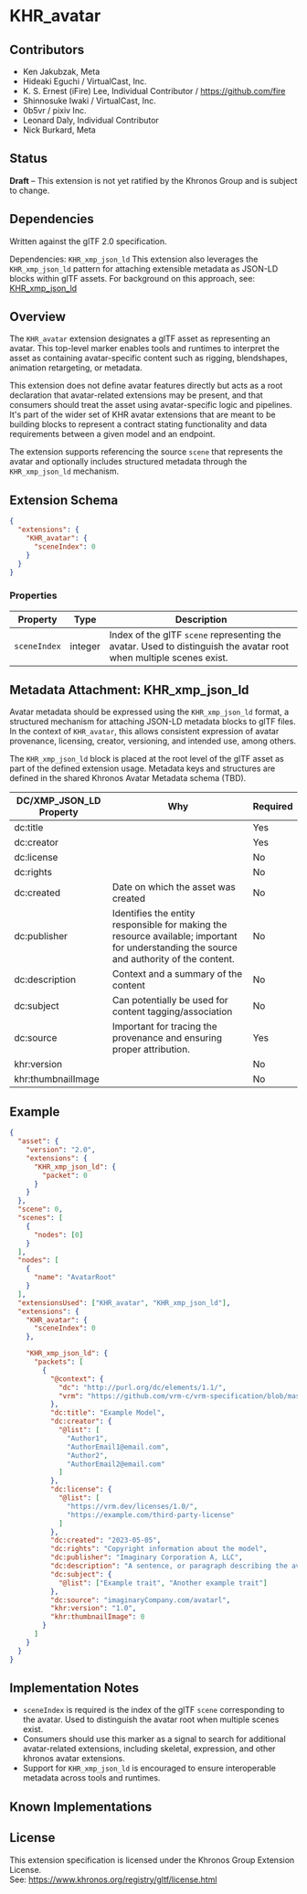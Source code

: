 # KHR_avatar

## Contributors

- Ken Jakubzak, Meta
- Hideaki Eguchi / VirtualCast, Inc.
- K. S. Ernest (iFire) Lee, Individual Contributor / https://github.com/fire
- Shinnosuke Iwaki / VirtualCast, Inc.
- 0b5vr / pixiv Inc.
- Leonard Daly, Individual Contributor
- Nick Burkard, Meta

## Status

**Draft** – This extension is not yet ratified by the Khronos Group and is subject to change.

## Dependencies

Written against the glTF 2.0 specification.

Dependencies: `KHR_xmp_json_ld`
This extension also leverages the `KHR_xmp_json_ld` pattern for attaching extensible metadata as JSON-LD blocks within glTF assets. For background on this approach, see:  
[KHR_xmp_json_ld](https://github.com/KhronosGroup/glTF/tree/main/extensions/2.0/Khronos/KHR_xmp_json_ld)

## Overview

The `KHR_avatar` extension designates a glTF asset as representing an avatar. This top-level marker enables tools and runtimes to interpret the asset as containing avatar-specific content such as rigging, blendshapes, animation retargeting, or metadata.

This extension does not define avatar features directly but acts as a root declaration that avatar-related extensions may be present, and that consumers should treat the asset using avatar-specific logic and pipelines. It's part of the wider set of KHR avatar extensions that are meant to be building blocks to represent a contract stating functionality and data requirements between a given model and an endpoint.

The extension supports referencing the source `scene` that represents the avatar and optionally includes structured metadata through the `KHR_xmp_json_ld` mechanism.

## Extension Schema

```json
{
  "extensions": {
    "KHR_avatar": {
      "sceneIndex": 0
    }
  }
}
```

### Properties

| Property     | Type    | Description                                                                 |
|--------------|---------|-----------------------------------------------------------------------------|
| `sceneIndex` | integer | Index of the glTF `scene` representing the avatar. Used to distinguish the avatar root when multiple scenes exist. |

## Metadata Attachment: KHR_xmp_json_ld

Avatar metadata should be expressed using the `KHR_xmp_json_ld` format, a structured mechanism for attaching JSON-LD metadata blocks to glTF files. In the context of `KHR_avatar`, this allows consistent expression of avatar provenance, licensing, creator, versioning, and intended use, among others.

The `KHR_xmp_json_ld` block is placed at the root level of the glTF asset as part of the defined extension usage. Metadata keys and structures are defined in the shared Khronos Avatar Metadata schema (TBD).

| DC/XMP_JSON_LD Property | Why                                                                                                                                       | Required |
| ----------------------- | ----------------------------------------------------------------------------------------------------------------------------------------- | -------- |
| dc:title                |                                                                                                                                           | Yes      |
| dc:creator              |                                                                                                                                           | Yes      |
| dc:license              |                                                                                                                                           | No       |
| dc:rights               |                                                                                                                                           | No       |
| dc:created              | Date on which the asset was created                                                                                                       | No       |
| dc:publisher            | Identifies the entity responsible for making the resource available; important for understanding the source and authority of the content. | No       |
| dc:description          | Context and a summary of the content                                                                                                      | No       |
| dc:subject              | Can potentially be used for content tagging/association                                                                                   | No       |
| dc:source               | Important for tracing the provenance and ensuring proper attribution.                                                                     | Yes      |
| khr:version             |                                                                                                                                           | No       |
| khr:thumbnailImage      |                                                                                                                                           | No       |

## Example

```json
{
  "asset": {
    "version": "2.0",
    "extensions": {
      "KHR_xmp_json_ld": {
        "packet": 0
      }
    }
  },
  "scene": 0,
  "scenes": [
    {
      "nodes": [0]
    }
  ],
  "nodes": [
    {
      "name": "AvatarRoot"
    }
  ],
  "extensionsUsed": ["KHR_avatar", "KHR_xmp_json_ld"],
  "extensions": {
    "KHR_avatar": {
      "sceneIndex": 0
    },

    "KHR_xmp_json_ld": {
      "packets": [
        {
          "@context": {
            "dc": "http://purl.org/dc/elements/1.1/",
            "vrm": "https://github.com/vrm-c/vrm-specification/blob/master/specification/VRMC_vrm-1.0/meta.md"
          },
          "dc:title": "Example Model",
          "dc:creator": {
            "@list": [
              "Author1",
              "AuthorEmail1@email.com",
              "Author2",
              "AuthorEmail2@email.com"
            ]
          },
          "dc:license": {
            "@list": [
              "https://vrm.dev/licenses/1.0/",
              "https://example.com/third-party-license"
            ]
          },
          "dc:created": "2023-05-05",
          "dc:rights": "Copyright information about the model",
          "dc:publisher": "Imaginary Corporation A, LLC",
          "dc:description": "A sentence, or paragraph describing the avatar at hand",
          "dc:subject": {
            "@list": ["Example trait", "Another example trait"]
          },
          "dc:source": "imaginaryCompany.com/avatarl",
          "khr:version": "1.0",
          "khr:thumbnailImage": 0
        }
      ]
    }
  }
}
```

## Implementation Notes

- `sceneIndex` is required is the index of the glTF `scene` corresponding to the avatar. Used to distinguish the avatar root when multiple scenes exist.
- Consumers should use this marker as a signal to search for additional avatar-related extensions, including skeletal, expression, and other khronos avatar extensions.
- Support for `KHR_xmp_json_ld` is encouraged to ensure interoperable metadata across tools and runtimes.

## Known Implementations

## License

This extension specification is licensed under the Khronos Group Extension License.  
See: https://www.khronos.org/registry/gltf/license.html

